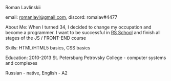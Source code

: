 Roman Lavlinskii

email: romanlavl@gmail.com, discord: romalav#4477

About Me: When I turned 34, I decided to change my occupation and become a programmer. I want to be successful in [RS School](https://rs.school/) and finish all stages of the JS / FRONT-END course

Skills: HTML/HTML5 basics, CSS basics

Education: 2010-2013 St. Petersburg Petrovsky College - computer systems and complexes

Russian - native, English - A2